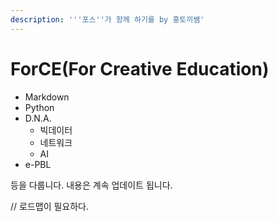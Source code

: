 ```yaml
---
description: '''포스''가 함께 하기를 by 홍토끼쌤'
---
```


# ForCE\(For Creative Education\)

* Markdown
* Python
* D.N.A.
  * 빅데이터
  * 네트워크
  * AI
* e-PBL

등을 다룹니다. 내용은 계속 업데이트 됩니다.

// 로드맵이 필요하다.

